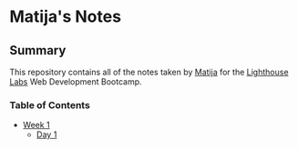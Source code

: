 # Matija's Notes

## Summary 

This repository contains all of the notes taken by [Matija](https://github.com/Shinden88) for the [Lighthouse Labs](https://www.lighthouselabs.ca/) Web Development Bootcamp.

### Table of Contents
* [Week 1](/Week_1)
  * [Day 1](/Week_1/Day_1)